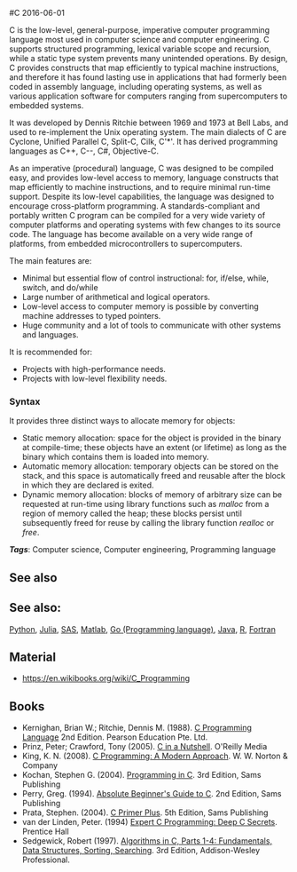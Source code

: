 
#C
2016-06-01

C is the low-level, general-purpose, imperative computer programming language most used in computer science and computer engineering. C supports structured programming, lexical variable scope and recursion, while a static type system prevents many unintended operations. By design, C provides constructs that map efficiently to typical machine instructions, and therefore it has found lasting use in applications that had formerly been coded in assembly language, including operating systems, as well as various application software for computers ranging from supercomputers to embedded systems.

It was developed by Dennis Ritchie between 1969 and 1973 at Bell Labs, and used to re-implement the Unix operating system.
The main dialects of C are Cyclone, Unified Parallel C, Split-C, Cilk, C'*'. It has derived programming languages as C++, C--, C#, Objective-C.

As an imperative (procedural) language, C was designed to be compiled easy, and provides low-level access to memory, language constructs that map efficiently to machine instructions, and to require minimal run-time support. 
Despite its low-level capabilities, the language was designed to encourage cross-platform programming. A standards-compliant and portably written C program can be compiled for a very wide variety of computer platforms and operating systems with few changes to its source code. The language has become available on a very wide range of platforms, from embedded microcontrollers to supercomputers.

The main features are:
* Minimal but essential flow of control instructional: for, if/else, while, switch, and do/while
* Large number of arithmetical and logical operators.
* Low-level access to computer memory is possible by converting machine addresses to typed pointers.
* Huge community and a lot of tools to communicate with other systems and languages.

It is recommended for:
* Projects with high-performance needs.
* Projects with low-level flexibility needs.

### Syntax
It provides three distinct ways to allocate memory for objects:
* Static memory allocation: space for the object is provided in the binary at compile-time; these objects have an extent (or lifetime) as long as the binary which contains them is loaded into memory.
* Automatic memory allocation: temporary objects can be stored on the stack, and this space is automatically freed and reusable after the block in which they are declared is exited.
* Dynamic memory allocation: blocks of memory of arbitrary size can be requested at run-time using library functions such as _malloc_ from a region of memory called the heap; these blocks persist until subsequently freed for reuse by calling the library function _realloc_ or _free_.

***Tags***: Computer science, Computer engineering, Programming language

## See also
## See also:
[Python](/python), [Julia](/julia), [SAS](/sas), [Matlab](/matlab), [Go (Programming language)](/go_(programming_language)), [Java](/java), [R](/r), [Fortran](/fortran)
## Material
* https://en.wikibooks.org/wiki/C_Programming

## Books
* Kernighan, Brian W.; Ritchie, Dennis M. (1988). [C Programming Language](https://www.goodreads.com/book/show/27234223-c-programming-language-2nd-edition) 2nd Edition. Pearson Education Pte. Ltd.
* Prinz, Peter; Crawford, Tony (2005). [C in a Nutshell](https://www.goodreads.com/book/show/408401.C_in_a_Nutshell_In_a_Nutshell). O'Reilly Media
* King, K. N. (2008). [C Programming: A Modern Approach](https://www.goodreads.com/book/show/187833.C_Programming). W. W. Norton & Company
* Kochan, Stephen G. (2004). [Programming in C](https://www.goodreads.com/book/show/26436.Programming_in_C). 3rd Edition, Sams Publishing
* Perry, Greg. (1994). [Absolute Beginner's Guide to C](https://www.goodreads.com/book/show/120641.Absolute_Beginner_s_Guide_to_C). 2nd Edition, Sams Publishing
* Prata, Stephen. (2004). [C Primer Plus](https://www.goodreads.com/book/show/120642.C_Primer_Plus). 5th Edition, Sams Publishing
* van der Linden, Peter. (1994) [Expert C Programming: Deep C Secrets](https://www.goodreads.com/book/show/198207.Expert_C_Programming). Prentice Hall
* Sedgewick, Robert (1997). [Algorithms in C, Parts 1-4: Fundamentals, Data Structures, Sorting, Searching](https://www.goodreads.com/book/show/27862.Algorithms_in_C_Parts_1_4). 3rd Edition, Addison-Wesley Professional.


